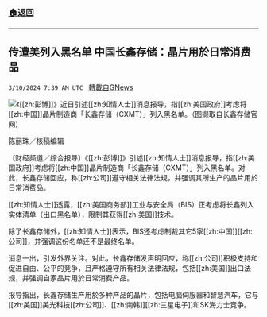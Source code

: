 ###  [:house:返回](README.md)
---


## 传遭美列入黑名单 中国长鑫存储：晶片用於日常消费品
`3/10/2024 7:39 AM UTC ` [轉載自GNews](https://gnews.org/articles/2381383)

![](https://img.ltn.com.tw/Upload/business/page/800/2024/03/10/phpaGJqiq.png "")《[[zh:彭博]]》近日引述[[zh:知情人士]]消息报导，指[[zh:美国政府]]考虑将[[zh:中国]]晶片制造商「长鑫存储（CXMT）」列入黑名单。（图撷取自长鑫存储官网）

陈丽珠／核稿编辑

〔财经频道／综合报导〕《[[zh:彭博]]》引述[[zh:知情人士]]消息报导，指[[zh:美国政府]]考虑将[[zh:中国]]晶片制造商「长鑫存储（CXMT）」列入黑名单。对此，长鑫存储回应，称[[zh:公司]]遵守相关法律法规，并强调其所生产的晶片用於日常消费品。

[[zh:知情人士]]透露，[[zh:美国商务部]]工业与安全局（BIS）正考虑将长鑫列入实体清单（出口黑名单），限制其获得[[zh:美国]]技术。

除了长鑫存储外，[[zh:知情人士]]表示，BIS还考虑制裁其它5家[[zh:中国]][[zh:公司]]，并强调这份名单还不是最终名单。

消息一出，引发外界关注。对此，长鑫存储发声明回应，称[[zh:公司]]积极支持和促进自由、公平的竞争，且严格遵守所有相关法律法规，包括[[zh:美国]]出口法规，并强调自家晶片用於日常消费产品。

报导指出，长鑫存储生产用於多种产品的晶片，包括电脑伺服器和智慧汽车，它与[[zh:美国]]美光科技[[zh:公司]]、[[zh:南韩]][[zh:三星电子]]和SK海力士竞争。
